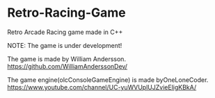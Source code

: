 # Retro-Racing-Game
Retro Arcade Racing game made in C++

NOTE:
The game is under development!

The game is made by William Andersson.
https://github.com/WilliamAnderssonDev/

The game engine(olcConsoleGameEngine) is made byOneLoneCoder.
https://www.youtube.com/channel/UC-yuWVUplUJZvieEligKBkA/
